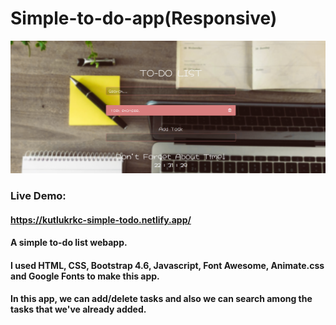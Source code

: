 # Simple-to-do-app(Responsive)
![](https://github.com/kutlukarakoc/Simple-to-do-app/blob/main/simple-to-do.png)

### Live Demo:
#### https://kutlukrkc-simple-todo.netlify.app/
#### A simple to-do list webapp.
#### I used HTML, CSS, Bootstrap 4.6, Javascript, Font Awesome, Animate.css and Google Fonts to make this app.
#### In this app, we can add/delete tasks and also we can search among the tasks that we've already added.
